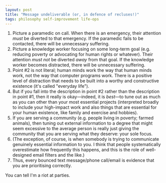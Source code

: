 ```yaml
---  
layout: post  
title: "Message undeliverable (or, in defence of recluses!)"  
tags: philosophy self-improvement life-ops
---  
```

1. Picture a paramedic on call. When there is an emergency, their attention *must* be diverted to that emergency. If the paramedic fails to be contacted, there will be unnecessary suffering.  
2. Picture a knowledge worker focusing on some long-term goal (e.g. reducing poverty or advocating for human rights or whatever). Their attention *must not* be diverted *away* from that goal. If the knowledge worker becomes distracted, there will be unnecessary suffering.  
3. Point #2 is not literal; human minds work the way that human minds work, not the way that computer programs work. There is a positive level of distraction that needs to be built into a worthy and constructive existence (it's called "everyday life").  
4. But if you fall into the description in point #2 rather than the description in point #1, then it really is okay—indeed, it is *best*—to tune out as much as you can other than your most essential projects (interpreted broadly to include your high-impact work and also things that are essential for your human existence, like family and exercise and hobbies).  
5. If you are serving a community (e.g. people living in poverty; farmed animals), then tuning out external information to a degree that might seem excessive to the average person is really just giving the community that you are serving what they deserve: your sole focus.  
6. (The exception, of course, is when somebody is trying to communicate genuinely essential information to you. I think that people systematically overestimate how frequently this happens, and this is the role of well-designed email filters and the like.)  
7. Thus, every bounced text message/phone call/email is evidence that you are prioritising correctly.  

You can tell I'm a riot at parties.
